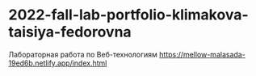 # 2022-fall-lab-portfolio-klimakova-taisiya-fedorovna
Лабораторная работа по Веб-технологиям
https://mellow-malasada-19ed6b.netlify.app/index.html
